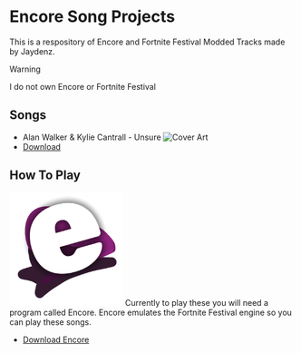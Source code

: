 # Encore Song Projects
This is a respository of Encore and Fortnite Festival Modded Tracks made by Jaydenz.

> [!WARNING]
> I do not own Encore or Fortnite Festival<br>

## Songs
- Alan Walker & Kylie Cantrall - Unsure
![Cover Art](Song_Data/Alan_Walker_-_Unsure/cover.png)
- [Download](https://github.com/JaydenzKoci/song-projects/blob/main/Songs/Alan%20Walker%20-%20Unsure.zip)
## How To Play
  ![fileupload](images/Encore.png)
  Currently to play these you will need a program called Encore. Encore emulates the Fortnite Festival engine so you can play these songs.
- [Download Encore](https://github.com/Encore-Developers/Encore/releases/tag/v0.1.3)
